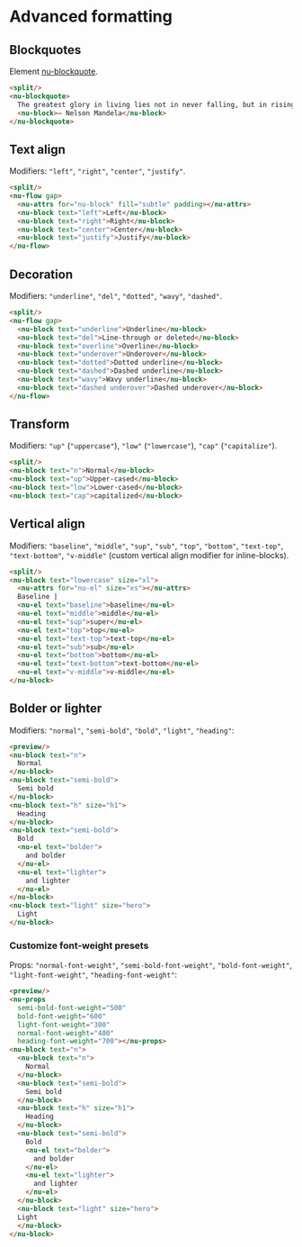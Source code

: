 # Advanced formatting

## Blockquotes

Element [nu-blockquote](../../reference/elements/nu-blockquote.md).

```html
<split/>
<nu-blockquote>
  The greatest glory in living lies not in never falling, but in rising every time we fall.
  <nu-block>– Nelson Mandela</nu-block>
</nu-blockquote>
```

## Text align

Modifiers: `"left"`, `"right"`, `"center"`, `"justify"`.

```html
<split/>
<nu-flow gap>
  <nu-attrs for="nu-block" fill="subtle" padding></nu-attrs>
  <nu-block text="left">Left</nu-block>
  <nu-block text="right">Right</nu-block>
  <nu-block text="center">Center</nu-block>
  <nu-block text="justify">Justify</nu-block>
</nu-flow>
```

## Decoration

Modifiers: `"underline"`, `"del"`, `"dotted"`, `"wavy"`, `"dashed"`.

```html
<split/>
<nu-flow gap>
  <nu-block text="underline">Underline</nu-block>
  <nu-block text="del">Line-through or deleted</nu-block>
  <nu-block text="overline">Overline</nu-block>
  <nu-block text="underover">Underover</nu-block>
  <nu-block text="dotted">Dotted underline</nu-block>
  <nu-block text="dashed">Dashed underline</nu-block>
  <nu-block text="wavy">Wavy underline</nu-block>
  <nu-block text="dashed underover">Dashed underover</nu-block>
</nu-flow>
```

## Transform

Modifiers: `"up"` (`"uppercase"`), `"low"` (`"lowercase"`), `"cap"` (`"capitalize"`).

```html
<split/>
<nu-block text="n">Normal</nu-block>
<nu-block text="up">Upper-cased</nu-block>
<nu-block text="low">Lower-cased</nu-block>
<nu-block text="cap">capitalized</nu-block>
```

## Vertical align

Modifiers: `"baseline"`, `"middle"`, `"sup"`, `"sub"`, `"top"`, `"bottom"`, `"text-top"`, `"text-bottom"`, `"v-middle"` (custom vertical align modifier for inline-blocks).

```html
<split/>
<nu-block text="lowercase" size="xl">
  <nu-attrs for="nu-el" size="xs"></nu-attrs>
  Baseline |
  <nu-el text="baseline">baseline</nu-el>
  <nu-el text="middle">middle</nu-el>
  <nu-el text="sup">super</nu-el>
  <nu-el text="top">top</nu-el>
  <nu-el text="text-top">text-top</nu-el>
  <nu-el text="sub">sub</nu-el>
  <nu-el text="bottom">bottom</nu-el>
  <nu-el text="text-bottom">text-bottom</nu-el>
  <nu-el text="v-middle">v-middle</nu-el>
</nu-block>
```

## Bolder or lighter

Modifiers: `"normal"`, `"semi-bold"`, `"bold"`, `"light"`, `"heading"`:

```html
<preview/>
<nu-block text="n">
  Normal
</nu-block>
<nu-block text="semi-bold">
  Semi bold
</nu-block>
<nu-block text="h" size="h1">
  Heading
</nu-block>
<nu-block text="semi-bold">
  Bold
  <nu-el text="bolder">
    and bolder
  </nu-el>
  <nu-el text="lighter">
    and lighter
  </nu-el>
</nu-block>
<nu-block text="light" size="hero">
  Light
</nu-block>
```

### Customize font-weight presets

Props: `"normal-font-weight"`, `"semi-bold-font-weight"`, `"bold-font-weight"`, `"light-font-weight"`, `"heading-font-weight"`:

```html
<preview/>
<nu-props
  semi-bold-font-weight="500"
  bold-font-weight="600"
  light-font-weight="300"
  normal-font-weight="400"
  heading-font-weight="700"></nu-props>
<nu-block text="n">
  <nu-block text="n">
    Normal
  </nu-block>
  <nu-block text="semi-bold">
    Semi bold
  </nu-block>
  <nu-block text="h" size="h1">
    Heading
  </nu-block>
  <nu-block text="semi-bold">
    Bold
    <nu-el text="bolder">
      and bolder
    </nu-el>
    <nu-el text="lighter">
      and lighter
    </nu-el>
  </nu-block>
  <nu-block text="light" size="hero">
  Light
  </nu-block>
</nu-block>
```
